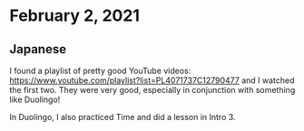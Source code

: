 # February 2, 2021

## Japanese

I found a playlist of pretty good YouTube videos: https://www.youtube.com/playlist?list=PL4071737C12790477 and I watched the first two. They were very good, especially in conjunction with something like Duolingo!

In Duolingo, I also practiced Time and did a lesson in Intro 3.
